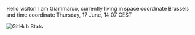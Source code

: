 Hello visitor! I am Giammarco, currently living in space coordinate Brussels and time coordinate Thursday, 17 June, 14:07 CEST

![GitHub Stats](https://github-readme-stats.vercel.app/api?username=grcasanova)

